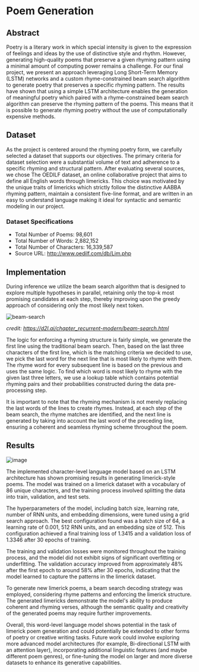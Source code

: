 # Poem Generation 

## Abstract
Poetry is a literary work in which special intensity is given to the expression of feelings and ideas by the use of distinctive style and rhythm. However, generating high-quality poems that preserve a given rhyming pattern using a minimal amount of computing power remains a challenge. For our final project, we present an approach leveraging Long Short-Term Memory (LSTM) networks and a custom rhyme-constrained beam search algorithm to generate poetry that preserves a specific rhyming pattern. The results have shown that using a simple LSTM architecture enables the generation of meaningful poetry which paired with a rhyme-constrained beam search algorithm can preserve the rhyming pattern of the poems. This means that it is possible to generate rhyming poetry without the use of computationally expensive methods.

## Dataset
As the project is centered around the rhyming poetry form, we carefully selected a dataset that supports our objectives. The primary criteria for dataset selection were a substantial volume of text and adherence to a specific rhyming and structural pattern. After evaluating several sources, we chose The OEDILF dataset, an online collaborative project that aims to define all English words through limericks. This choice was motivated by the unique traits of limericks which strictly follow the distinctive AABBA rhyming pattern, maintain a consistent five-line format, and are written in an easy to understand language making it ideal for syntactic and semantic modeling in our project.
 
### Dataset Specifications
- Total Number of Poems: 98,601
- Total Number of Words: 2,882,152
- Total Number of Characters: 16,339,587
- Source URL: http://www.oedilf.com/db/Lim.php 
 
## Implementation
During inference we utilize the beam search algorithm that is designed to explore multiple hypotheses in parallel, retaining only the top-k most promising candidates at each step, thereby improving upon the greedy approach of considering only the most likely next token.

![beam-search](https://github.com/Aslanbayli/poem_generation/assets/48028559/bf771b8e-7131-4afa-b295-a8fcde2afd1e)

*credit: https://d2l.ai/chapter_recurrent-modern/beam-search.html*

The logic for enforcing a rhyming structure is fairly simple, we generate the first line using the traditional beam search. Then, based on the last three characters of the first line, which is the matching criteria we decided to use, we pick the last word for the next line that is most likely to rhyme with them. The rhyme word for every subsequent line is based on the previous and uses the same logic. To find which word is most likely to rhyme with the given last three letters, we use a lookup table which contains potential rhyming pairs and their probabilities constructed during the data pre-processing step.

It is important to note that the rhyming mechanism is not merely replacing the last words of the lines to create rhymes. Instead, at each step of the beam search, the rhyme matches are identified, and the next line is generated by taking into account the last word of the preceding line, ensuring a coherent and seamless rhyming scheme throughout the poem.

## Results

![image](https://github.com/Aslanbayli/poem_generation/assets/48028559/f6a390cf-93f9-400a-a340-6066a2faed39)

The implemented character-level language model based on an LSTM architecture has shown promising results in generating limerick-style poems. The model was trained on a limerick dataset with a vocabulary of 86 unique characters, and the training process involved splitting the data into train, validation, and test sets.

The hyperparameters of the model, including batch size, learning rate, number of RNN units, and embedding dimensions, were tuned using a grid search approach. The best configuration found was a batch size of 64, a learning rate of 0.001, 512 RNN units, and an embedding size of 512. This configuration achieved a final training loss of 1.3415 and a validation loss of 1.3346 after 30 epochs of training.

The training and validation losses were monitored throughout the training process, and the model did not exhibit signs of significant overfitting or underfitting. The validation accuracy improved from approximately 48% after the first epoch to around 58% after 30 epochs, indicating that the model learned to capture the patterns in the limerick dataset. 

To generate new limerick poems, a beam search decoding strategy was employed, considering rhyme patterns and enforcing the limerick structure. The generated limericks demonstrate the model's ability to produce coherent and rhyming verses, although the semantic quality and creativity of the generated poems may require further improvements.

Overall, this word-level language model shows potential in the task of limerick poem generation and could potentially be extended to other forms of poetry or creative writing tasks. Future work could involve exploring more advanced model architectures (for example, Bi-directional LSTM with an attention layer), incorporating additional linguistic features (and maybe different poem genres), or fine-tuning the model on larger and more diverse datasets to enhance its generative capabilities.

